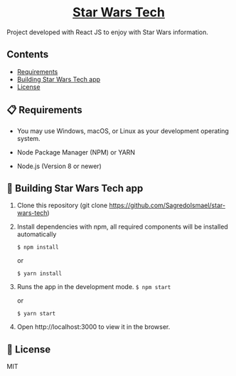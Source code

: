 <h1 align="center">
  <a href="https://github.com/SagredoIsmael/star-wars-tech">
    Star Wars Tech
  </a>
</h1>

Project developed with React JS to enjoy with Star Wars information.

## Contents

- [Requirements](#-requirements)
- [Building Star Wars Tech app](#-building-Star-Wars-Tech-app)
- [License](#-license)



## 📋 Requirements


*  You may use Windows, macOS, or Linux as your development operating system.

*  Node Package Manager (NPM) or YARN

*  Node.js (Version 8 or newer)




## 🎉 Building Star Wars Tech app

 
1. Clone this repository (git clone https://github.com/SagredoIsmael/star-wars-tech)

2. Install dependencies with npm, all required components will be installed automatically
    
    `$ npm install`
    
    or 

     `$ yarn install`


2.  Runs the app in the development mode.
    `$ npm start`
    
    or 

     `$ yarn start`

3.  Open http://localhost:3000 to view it in the browser.



## 📄 License
MIT


